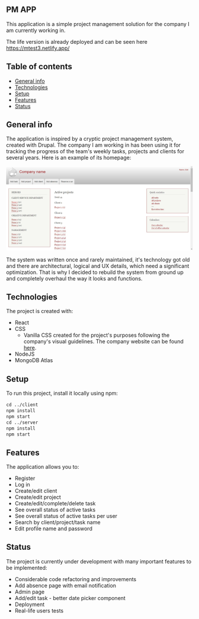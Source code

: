 ## PM APP
This application is a simple project management solution for the company I am currently working in.

The life version is already deployed and can be seen here https://mtest3.netlify.app/

## Table of contents
* [General info](#general-info)
* [Technologies](#technologies)
* [Setup](#setup)
* [Features](#features)
* [Status](#status)

## General info
The application is inspired by a cryptic project management system, created with Drupal. The company I am working in 
has been using it for tracking the progress of the team's weekly tasks, projects and clients for several years. 
Here is an example of its homepage:

![Legacy homepage](./img/legacy-homepage.jpg)

The system was written once and rarely maintained, it's technology got old and there are architectural, logical and 
UX details, which need a significant optimization. That is why I decided to rebuild the system from ground up and completely 
overhaul the way it looks and functions.

## Technologies
The project is created with:
* React
* CSS 
  * Vanilla CSS created for the project's purposes following the company's 
    visual guidelines. The company website can be found [here](https://publicis-dialog.bg/).
* NodeJS
* MongoDB Atlas

## Setup
To run this project, install it locally using npm:

```
cd ../client
npm install
npm start
cd ../server
npm install
npm start
```

## Features
The application allows you to:
* Register
* Log in
* Create/edit client
* Create/edit project
* Create/edit/complete/delete task
* See overall status of active tasks
* See overall status of active tasks per user
* Search by client/project/task name
* Edit profile name and password

## Status
The project is currently under development with many important features to be implemented:
* Considerable code refactoring and improvements
* Add absence page with email notification
* Admin page
* Add/edit task - better date picker component
* Deployment
* Real-life users tests



